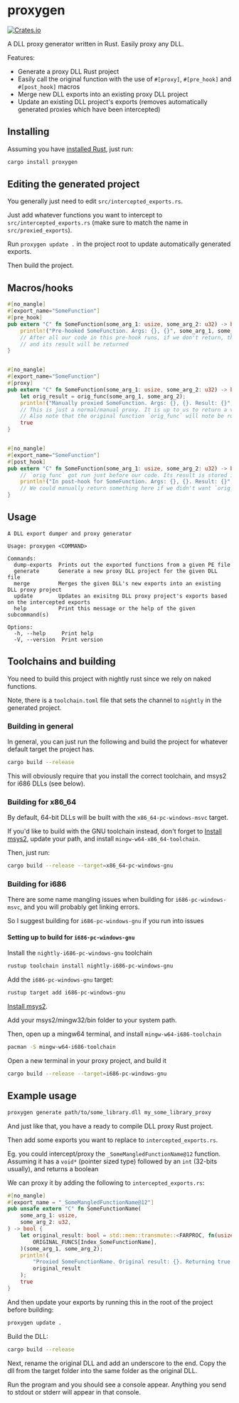 # proxygen
[![Crates.io](https://img.shields.io/crates/v/proxygen)](https://crates.io/crates/proxygen)

A DLL proxy generator written in Rust. Easily proxy any DLL.

Features:
- Generate a proxy DLL Rust project
- Easily call the original function with the use of `#[proxy]`, `#[pre_hook]` and `#[post_hook]` macros
- Merge new DLL exports into an existing proxy DLL project
- Update an existing DLL project's exports (removes automatically generated proxies which have been intercepted)

## Installing

Assuming you have [installed Rust](https://rustup.rs/), just run:

```bash
cargo install proxygen
```

## Editing the generated project

You generally just need to edit `src/intercepted_exports.rs`.

Just add whatever functions you want to intercept to `src/intercepted_exports.rs` (make sure to match the name in `src/proxied_exports`).

Run `proxygen update .` in the project root to update automatically generated exports.

Then build the project.

## Macros/hooks

```rust
#[no_mangle]
#[export_name="SomeFunction"]
#[pre_hook]
pub extern "C" fn SomeFunction(some_arg_1: usize, some_arg_2: u32) -> bool {
    println!("Pre-hooked SomeFunction. Args: {}, {}", some_arg_1, some_arg_2);
    // After all our code in this pre-hook runs, if we don't return, the original function will be called
    // and its result will be returned
}


#[no_mangle]
#[export_name="SomeFunction"]
#[proxy]
pub extern "C" fn SomeFunction(some_arg_1: usize, some_arg_2: u32) -> bool {
    let orig_result = orig_func(some_arg_1, some_arg_2);
    println!("Manually proxied SomeFunction. Args: {}, {}. Result: {}", some_arg_1, some_arg_2, orig_result);
    // This is just a normal/manual proxy. It is up to us to return a value.
    // Also note that the original function `orig_func` will note be run in this case unless we explicitly call it
    true
}


#[no_mangle]
#[export_name="SomeFunction"]
#[post_hook]
pub extern "C" fn SomeFunction(some_arg_1: usize, some_arg_2: u32) -> bool {
    // `orig_func` got run just before our code. Its result is stored in `orig_result`
    println!("In post-hook for SomeFunction. Args: {}, {}. Result: {}", some_arg_1, some_arg_2, orig_result);
    // We could manually return something here if we didn't want `orig_result` returned
}
```

## Usage

```
A DLL export dumper and proxy generator

Usage: proxygen <COMMAND>

Commands:
  dump-exports  Prints out the exported functions from a given PE file
  generate      Generate a new proxy DLL project for the given DLL file
  merge         Merges the given DLL's new exports into an existing DLL proxy project
  update        Updates an exisitng DLL proxy project's exports based on the intercepted exports
  help          Print this message or the help of the given subcommand(s)

Options:
  -h, --help     Print help
  -V, --version  Print version
```

## Toolchains and building

You need to build this project with nightly rust since we rely on naked functions.

Note, there is a `toolchain.toml` file that sets the channel to `nightly` in the generated project.

### Building in general

In general, you can just run the following and build the project for whatever default target the project has.

```bash
cargo build --release
```

This will obviously require that you install the correct toolchain, and msys2 for i686 DLLs (see below).

### Building for x86_64

By default, 64-bit DLLs will be built with the `x86_64-pc-windows-msvc` target.

If you'd like to build with the GNU toolchain instead, don't forget to [Install msys2](https://www.msys2.org/), update your path, and install `mingw-w64-x86_64-toolchain`.

Then, just run:

```bash
cargo build --release --target=x86_64-pc-windows-gnu
```

### Building for i686

There are some name mangling issues when building for `i686-pc-windows-msvc`, and you will probably get linking errors.

So I suggest building for `i686-pc-windows-gnu` if you run into issues

#### Setting up to build for `i686-pc-windows-gnu`

Install the `nightly-i686-pc-windows-gnu` toolchain

```bash
rustup toolchain install nightly-i686-pc-windows-gnu
```

Add the `i686-pc-windows-gnu` target:

```bash
rustup target add i686-pc-windows-gnu
```

[Install msys2](https://www.msys2.org/).

Add your msys2/mingw32/bin folder to your system path.

Then, open up a mingw64 terminal, and install `mingw-w64-i686-toolchain`

```bash
pacman -S mingw-w64-i686-toolchain
```

Open a new terminal in your proxy project, and build it

```bash
cargo build --release --target=i686-pc-windows-gnu
```

## Example usage

```bash
proxygen generate path/to/some_library.dll my_some_library_proxy
```

And just like that, you have a ready to compile DLL proxy Rust project.

Then add some exports you want to replace to `intercepted_exports.rs`.

Eg. you could intercept/proxy the `_SomeMangledFunctionName@12` function.
Assuming it has a `void*` (pointer sized type) followed by an `int` (32-bits usually), and returns a boolean

We can proxy it by adding the following to `intercepted_exports.rs`:

```rust
#[no_mangle]
#[export_name = "_SomeMangledFunctionName@12"]
pub unsafe extern "C" fn SomeFunctionName(
    some_arg_1: usize,
    some_arg_2: u32,
) -> bool {
    let original_result: bool = std::mem::transmute::<FARPROC, fn(usize, u32) -> bool>(
        ORIGINAL_FUNCS[Index_SomeFunctionName],
    )(some_arg_1, some_arg_2);
    println!(
        "Proxied SomeFunctionName. Original result: {}. Returning true instead",
        original_result
    );
    true
}
```

And then update your exports by running this in the root of the project before building:
```bash
proxygen update .
```

Build the DLL:

```bash
cargo build --release
```

Next, rename the original DLL and add an underscore to the end.
Copy the dll from the target folder into the same folder as the original DLL.

Run the program and you should see a console appear. Anything you send to stdout or stderr will appear in that console.
